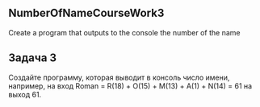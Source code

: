 ## NumberOfNameCourseWork3
Create a program that outputs to the console the number of the name
## Задача 3

Создайте программу, которая выводит в консоль число имени, например, на вход Roman = R(18) +
О(15) + M(13) + A(1) + N(14) = 61 на выход 61.
